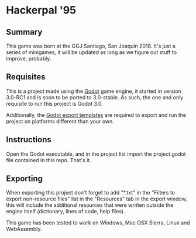 # Hackerpal '95

## Summary

This game was born at the GGJ Santiago, San Joaquín 2018. It's just a series of minigames, it will be updated as long as we figure out stuff to improve, probably.

## Requisites

This is a project made using the [Godot](https://godotengine.org) game engine, it started in version 3.0-RC1 and is soon to be ported to 3.0-stable. As such, the one and only requisite to run this project is Godot 3.0.

Additionally, the [Godot export templates](https://downloads.tuxfamily.org/godotengine/3.0/Godot_v3.0-stable_export_templates.tpz) are required to export and run the project on platforms different than your own.

## Instructions

Open the Godot executable, and in the project list import the project.godot file contained in this repo. That's it.

## Exporting

When exporting this project don't forget to add "\*.txt" in the "Filters to export non-resource files" list in the "Resources" tab in the export window, this will include the additional resources that were written outside the engine itself (dictionary, lines of code, help files).

This game has been tested to work on Windows, Mac OSX Sierra, Linux and WebAssembly.

